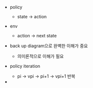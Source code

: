 - policy
	- state -> action
- env
	- action -> next state

- back up diagram으로 완벽한 이해가 중요
	- 의미론적으로 이해가 필요

- policy iteration
	- pi -> vpi -> pi+1 -> vpi+1 반복
- 